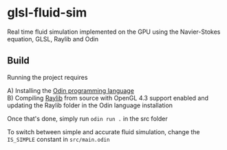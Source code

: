 # glsl-fluid-sim

Real time fluid simulation implemented on the GPU using the Navier-Stokes equation, GLSL, Raylib and Odin

## Build 

Running the project requires 

A) Installing the [Odin programming language](https://odin-lang.org) </br>
B) Compiling [Raylib](https://github.com/raysan5/raylib) from source with OpenGL 4.3 support enabled and updating the Raylib folder in the Odin language installation

Once that's done, simply run ``odin run .`` in the src folder

To switch between simple and accurate fluid simulation, change the ``IS_SIMPLE`` constant in ``src/main.odin``
